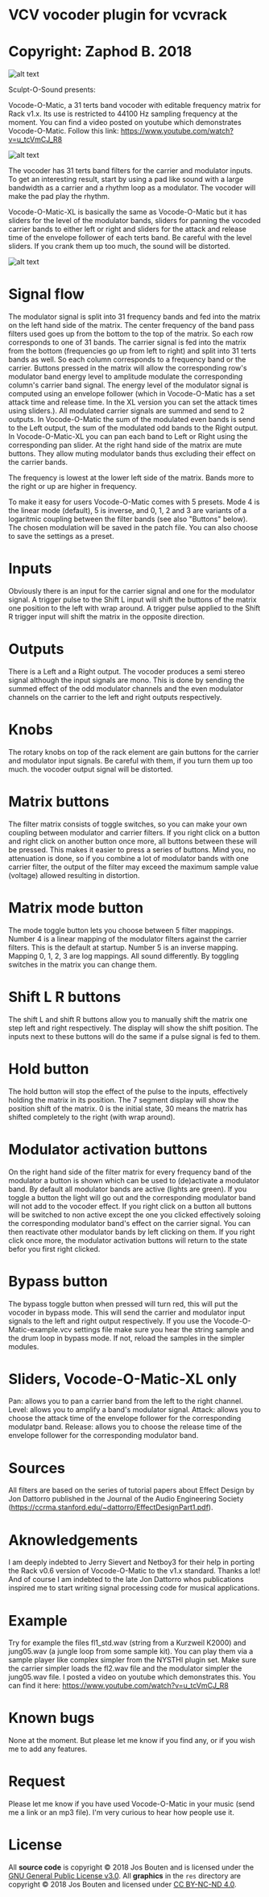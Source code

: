 # VCV vocoder plugin for vcvrack
# Copyright: Zaphod B. 2018

![alt text](doc/pic_logo_sos.gif)

Sculpt-O-Sound presents:

Vocode-O-Matic, a 31 terts band vocoder with editable frequency matrix for Rack v1.x.
Its use is restricted to 44100 Hz sampling frequency at the moment.
You can find a video posted on youtube which demonstrates Vocode-O-Matic. Follow this link: https://www.youtube.com/watch?v=u_tcVmCJ_R8


![alt text](doc/Vocode-O-Matic_v1.1.0.png)

The vocoder has 31 terts band filters for the carrier and modulator inputs.
To get an interesting result, start by using a pad like sound with a large bandwidth as a carrier and
a rhythm loop as a modulator. The vocoder will make the pad play the rhythm.

Vocode-O-Matic-XL is basically the same as Vocode-O-Matic but it has sliders for the level of the modulator bands, sliders for panning the vocoded carrier bands to either left or right and sliders for the attack and release time of the envelope follower of each terts band. Be careful with the level sliders. If you crank them up too much, the sound will be distorted.

![alt text](doc/Vocode-O-Matic-XL_v1.1.0.png)

Signal flow
===========
The modulator signal is split into 31 frequency bands and fed into the matrix on the left hand side of the matrix. The center frequency of the band pass filters used goes up from the bottom to the top of the matrix. So each row corresponds to one of 31 bands. The carrier signal is fed into the matrix from the bottom (frequencies go up from left to right) and split into 31 terts bands as well. So each column corresponds to a frequency band or the carrier. Buttons pressed in the matrix will allow the corresponding row's modulator band energy level to amplitude modulate the corresponding column's carrier band signal. The energy level of the modulator signal is computed using an envelope follower (which in Vocode-O-Matic has a set attack time and release time. In the XL version you can set the attack times using sliders.). All modulated carrier signals are summed and send to 2 outputs. In Vocode-O-Matic the sum of the modulated even bands is send to the Left output, the sum of the modulated odd bands to the Right output. In Vocode-O-Matic-XL you can pan each band to Left or Right using the corresponding pan slider. At the right hand side of the matrix are mute buttons. They allow muting modulator bands thus excluding their effect on the carrier bands.

The frequency is lowest at the lower left side of the matrix. Bands more to the right or up are higher in frequency.

To make it easy for users Vocode-O-Matic comes with 5 presets. Mode 4 is the linear mode (default), 5 is inverse, and 0, 1, 2 and 3 are variants of a logaritmic coupling between the filter bands (see also "Buttons" below). The chosen modulation will be saved in the patch file. You can also choose to save the settings as a preset.

Inputs
======
Obviously there is an input for the carrier signal and one for the modulator signal.
A trigger pulse to the Shift L input will shift the buttons of the matrix one position to the left with wrap around.
A trigger pulse applied to the Shift R trigger input will shift the matrix in the opposite direction.

Outputs
=======
There is a Left and a Right output. The vocoder produces a semi stereo signal although the input signals are mono. This is done by sending the summed effect of the odd modulator channels and the even modulator channels on the carrier to the left and right outputs respectively.

Knobs
=====
The rotary knobs on top of the rack element are gain buttons for the carrier and modulator input signals. Be careful with them, if you turn them up too much. the vocoder output signal will be distorted.

Matrix buttons
==============
The filter matrix consists of toggle switches, so you can make your own coupling between modulator and carrier filters. If you right click on a button and right click on another button once more, all buttons between these will be pressed. This makes it easier to press a series of buttons.
Mind you, no attenuation is done, so if you combine a lot of modulator bands with one carrier filter, the output of the filter
may exceed the maximum sample value (voltage) allowed resulting in distortion.

Matrix mode button
==================
The mode toggle button lets you choose between 5 filter mappings. Number 4 is a linear mapping of the modulator filters
against the carrier filters. This is the default at startup. Number 5 is an inverse mapping.
Mapping 0, 1, 2, 3 are log mappings. All sound differently. By toggling switches in the matrix you can change them.

Shift L R buttons
=================
The shift L and shift R buttons allow you to manually shift the matrix one step left and right respectively. The display will show the shift position. The inputs next to these buttons will do the same if a pulse signal is fed to them.

Hold button
===========
The hold button will stop the effect of the pulse to the inputs, effectively holding the matrix in its position. The 7 segment display will show the position shift of the matrix. 0 is the initial state, 30 means the matrix has shifted completely to the right (with wrap around).

Modulator activation buttons
============================
On the right hand side of the filter matrix for every frequency band of the modulator a button is shown which can be used to (de)activate a modulator band. By default all modulator bands are active (lights are green). If you toggle a button the light will go out and the corresponding modulator band will not add to the vocoder effect. If you right click on a button all buttons will be switched to non active except the one you clicked effectively soloing the corresponding modulator band's effect on the carrier signal. You can then reactivate other modulator bands by left clicking on them. If you right click once more, the modulator activation buttons will return to the state befor you first right clicked.

Bypass button
=============
The bypass toggle button when pressed will turn red, this will put the vocoder in bypass mode.
This will send the carrier and modulator input signals to the left and right output respectively.
If you use the Vocode-O-Matic-example.vcv settings file make sure you hear the string sample and the drum loop in bypass mode. If not, reload the samples in the simpler modules.

Sliders, Vocode-O-Matic-XL only
===============================
Pan: allows you to pan a carrier band from the left to the right channel.
Level: allows you to amplify a band's modulator signal. 
Attack: allows you to choose the attack time of the envelope follower for the corresponding modulatpr band.
Release: allows you to choose the release time of the envelope follower for the corresponding modulator band.

Sources
=======
All filters are based on the series of tutorial papers about Effect Design by Jon Dattorro published in the Journal of the Audio Engineering Society (https://ccrma.stanford.edu/~dattorro/EffectDesignPart1.pdf).

Aknowledgements
===============
I am deeply indebted to Jerry Sievert and Netboy3 for their help in porting the Rack v0.6 version of Vocode-O-Matic to the v1.x standard. Thanks a lot! And of course I am indebted to the late Jon Dattorro whos publications inspired me to start writing signal processing code for musical applications.

Example
=======
Try for example the files fl1_std.wav (string from a Kurzweil K2000) and jung05.wav (a jungle loop from some sample kit).
You can play them via a sample player like complex simpler from the NYSTHI plugin set.
Make sure the carrier simpler loads the fl2.wav file and the modulator simpler the jung05.wav file.
I posted a video on youtube which demonstrates this. You can find it here: https://www.youtube.com/watch?v=u_tcVmCJ_R8

Known bugs
==========
None at the moment. But please let me know if you find any, or if you wish me to add any features.

Request
=======
Please let me know if you have used Vocode-O-Matic in your music (send me a link or an mp3 file). I'm very curious to hear how people use it.

License
=======
All **source code** is copyright © 2018 Jos Bouten and is licensed under the [GNU General Public License v3.0](gpl-3.0.txt).
All **graphics** in the `res` directory are copyright © 2018 Jos Bouten and licensed under [CC BY-NC-ND 4.0](https://creativecommons.org/licenses/by-nc-nd/4.0/).
